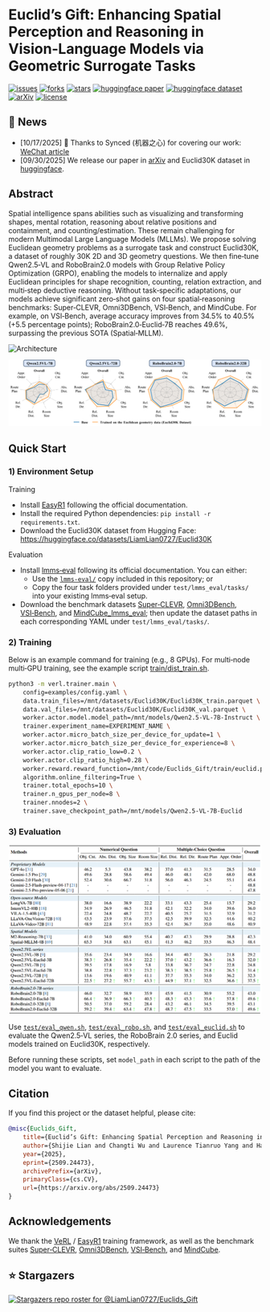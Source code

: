# Euclid’s Gift: Enhancing Spatial Perception and Reasoning in Vision‑Language Models via Geometric Surrogate Tasks
[![issues](https://img.shields.io/github/issues/LiamLian0727/Euclids_Gift)](https://github.com/LiamLian0727/Euclids_Gift/issues)
[![forks](https://img.shields.io/github/forks/LiamLian0727/Euclids_Gift?style=flat&color=orange)](https://github.com/LiamLian0727/Euclids_Gift/fork)
[![stars](https://img.shields.io/github/stars/LiamLian0727/Euclids_Gift?style=flat&color=red)](https://github.com/LiamLian0727/Euclids_Gift/stargazers)
[![huggingface paper](https://img.shields.io/badge/%F0%9F%A4%97%20Hugging%20Face-Paper-FFD21E)](https://huggingface.co/papers/2509.24473)
[![huggingface dataset](https://img.shields.io/badge/%F0%9F%A4%97%20Hugging%20Face-Dataset-FFD21E)](https://huggingface.co/datasets/LiamLian0727/Euclid30K)
[![arXiv](https://img.shields.io/badge/arXiv-2509.24473-b31b1b.svg)](https://arxiv.org/abs/2509.24473)
[![license](https://img.shields.io/github/license/LiamLian0727/Euclids_Gift)](LICENSE)

## 📢 News
- [10/17/2025] :newspaper: Thanks to Synced (机器之心) for covering our work: [WeChat article](https://mp.weixin.qq.com/s/OfCiijFuj1nITUyAF7Svfw)
- [09/30/2025] We release our paper in [arXiv](https://arxiv.org/abs/2509.24473) and Euclid30K dataset in [huggingface](https://huggingface.co/datasets/LiamLian0727/Euclid30K).

## Abstract
Spatial intelligence spans abilities such as visualizing and transforming shapes, mental rotation, reasoning about relative positions and containment, and counting/estimation. These remain challenging for modern Multimodal Large Language Models (MLLMs). We propose solving Euclidean geometry problems as a surrogate task and construct Euclid30K, a dataset of roughly 30K 2D and 3D geometry questions. We then fine‑tune Qwen2.5‑VL and RoboBrain2.0 models with Group Relative Policy Optimization (GRPO), enabling the models to internalize and apply Euclidean principles for shape recognition, counting, relation extraction, and multi‑step deductive reasoning. Without task‑specific adaptations, our models achieve significant zero‑shot gains on four spatial‑reasoning benchmarks: Super‑CLEVR, Omni3DBench, VSI‑Bench, and MindCube. For example, on VSI‑Bench, average accuracy improves from 34.5% to 40.5% (+5.5 percentage points); RoboBrain2.0‑Euclid‑7B reaches 49.6%, surpassing the previous SOTA (Spatial‑MLLM).

![Architecture](assert/arch.png)

![Gain](assert/gain.png)

## Quick Start

### 1) Environment Setup
Training
- Install [EasyR1](https://github.com/hiyouga/EasyR1) following the official documentation.
- Install the required Python dependencies: `pip install -r requirements.txt`.
- Download the Euclid30K dataset from Hugging Face: https://huggingface.co/datasets/LiamLian0727/Euclid30K

Evaluation
- Install [lmms‑eval](https://github.com/EvolvingLMMs-Lab/lmms-eval) following its official documentation. You can either:
  - Use the [`lmms-eval/`](https://github.com/EvolvingLMMs-Lab/lmms-eval) copy included in this repository; or
  - Copy the four task folders provided under `test/lmms_eval/tasks/` into your existing lmms‑eval setup.
- Download the benchmark datasets [Super‑CLEVR](https://huggingface.co/datasets/MMInstruction/SuperClevr_Val), [Omni3DBench](https://huggingface.co/datasets/dmarsili/Omni3D-Bench), [VSI‑Bench](https://huggingface.co/datasets/nyu-visionx/VSI-Bench), and [MindCube_lmms_eval](https://huggingface.co/datasets/LiamLian0727/MindCube_lmms_eval); then update the dataset paths in each corresponding YAML under `test/lmms_eval/tasks/`.

### 2) Training

Below is an example command for training (e.g., 8 GPUs). For multi‑node multi‑GPU training, see the example script [train/dist_train.sh](train/dist_train.sh).

```bash
python3 -m verl.trainer.main \
    config=examples/config.yaml \
    data.train_files=/mnt/datasets/Euclid30K/Euclid30K_train.parquet \
    data.val_files=/mnt/datasets/Euclid30K/Euclid30K_val.parquet \
    worker.actor.model.model_path=/mnt/models/Qwen2.5-VL-7B-Instruct \
    trainer.experiment_name=EXPERIMENT_NAME \
    worker.actor.micro_batch_size_per_device_for_update=1 \
    worker.actor.micro_batch_size_per_device_for_experience=8 \
    worker.actor.clip_ratio_low=0.2 \
    worker.actor.clip_ratio_high=0.28 \
    worker.reward.reward_function=/mnt/code/Euclids_Gift/train/euclid.py:compute_score \
    algorithm.online_filtering=True \
    trainer.total_epochs=10 \
    trainer.n_gpus_per_node=8 \
    trainer.nnodes=2 \
    trainer.save_checkpoint_path=/mnt/models/Qwen2.5-VL-7B-Euclid
```

### 3) Evaluation

![Evaluation](assert/eval.png)

Use [`test/eval_qwen.sh`](test/eval_qwen.sh), [`test/eval_robo.sh`](test/eval_robo.sh), and [`test/eval_euclid.sh`](test/eval_euclid.sh) to evaluate the Qwen2.5‑VL series, the RoboBrain 2.0 series, and Euclid models trained on Euclid30K, respectively.

Before running these scripts, set `model_path` in each script to the path of the model you want to evaluate.

## Citation
If you find this project or the dataset helpful, please cite:
```bibtex
@misc{Euclids_Gift,
    title={Euclid’s Gift: Enhancing Spatial Perception and Reasoning in Vision-Language Models via Geometric Surrogate Tasks},
    author={Shijie Lian and Changti Wu and Laurence Tianruo Yang and Hang Yuan and Bin Yu and Lei Zhang and Kai Chen},
    year={2025},
    eprint={2509.24473},
    archivePrefix={arXiv},
    primaryClass={cs.CV},
    url={https://arxiv.org/abs/2509.24473}
}
```

## Acknowledgements

We thank the [VeRL](https://github.com/volcengine/verl) / [EasyR1](https://github.com/hiyouga/EasyR1) training framework, as well as the benchmark suites [Super‑CLEVR](https://huggingface.co/datasets/MMInstruction/SuperClevr_Val), [Omni3DBench](https://huggingface.co/datasets/dmarsili/Omni3D-Bench), [VSI‑Bench](https://huggingface.co/datasets/nyu-visionx/VSI-Bench), and [MindCube](https://huggingface.co/datasets/MLL-Lab/MindCube).

## ⭐ Stargazers
[![Stargazers repo roster for @LiamLian0727/Euclids_Gift](https://reporoster.com/stars/LiamLian0727/Euclids_Gift)](https://github.com/LiamLian0727/Euclids_Gift/stargazers)




